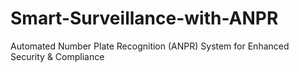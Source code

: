 # Smart-Surveillance-with-ANPR
Automated Number Plate Recognition (ANPR) System for Enhanced Security &amp; Compliance
